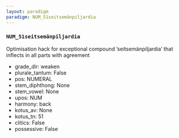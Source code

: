 ```yaml
---
layout: paradigm
paradigm: NUM_51seitsemänpiljardia
---
```

### ` NUM_51seitsemänpiljardia `

Optimisation hack for exceptional compound ’seitsemänpiljardia’ that inflects in all parts with agreement
* grade_dir: weaken
* plurale_tantum: False
* pos: NUMERAL
* stem_diphthong: None
* stem_vowel: None
* upos: NUM
* harmony: back
* kotus_av: None
* kotus_tn: 51
* clitics: False
* possessive: False
